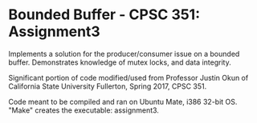 # Bounded Buffer - CPSC 351: Assignment3

Implements a solution for the producer/consumer issue on a bounded buffer. Demonstrates knowledge of mutex locks, and data integrity.

Significant portion of code modified/used from Professor Justin Okun of California State University Fullerton, Spring 2017, CPSC 351.

Code meant to be compiled and ran on Ubuntu Mate, i386 32-bit OS.
"Make" creates the executable: assignment3.
